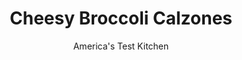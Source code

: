 ---
layout: ../../layouts/MarkdownPostLayout.astro
title: Cheesy Broccoli Calzones
author: America's Test Kitchen
pubDate: 2023-03-15
description: "Why order in from a pizzeria when you can make your own calzones in 30 minutes?"
image_url: https://res.cloudinary.com/hksqkdlah/image/upload/ar_1:1,c_fill,dpr_2.0,f_auto,fl_lossy.progressive.strip_profile,g_faces:auto,q_auto:low,w_344/4311_sfs-broccolicalzone-cc-1-318209
tags: ["Main Courses","Italian","Cheese","Vegetables","Breads","30-Minute Suppers"]
calories: 
protein: 
carbohydrates: 
fats: 
fiber: 
ingredients: ["2 1/2 tablespoons, olive oil","3 cups, shredded mozzarella cheese","1 cup, crumbled feta cheese",", Table salt","1 pound, frozen broccoli florets","2 cloves, garlic, minced",", Ground black pepper",", Flour for rolling out dough","2 , (1-pound) balls ready-made pizza dough"]
serves: 6
time: ""
instructions: ["Adjust oven racks to upper-middle and lower-middle positions and heat oven to 475 degrees. Brush two baking sheets with 1 1/2 teaspoons oil each. Combine cheeses in small bowl.","Bring 1 cup water and 1/2 teaspoon salt to boil in large skillet over high heat. Add broccoli, cover, and simmer until broccoli is just tender, 3 to 5 minutes. Drain thoroughly and roughly chop. Wipe skillet dry, add remaining 1 1/2 tablespoons oil and garlic, and cook over medium heat until fragrant, about 1 minute. Toss in broccoli and season with salt and pepper to taste.","On lightly floured counter, roll out one ball of dough to 12-inch round. Transfer to one baking sheet. Roll out second dough ball and place on second baking sheet. Mound half of cheese on one side of each dough round, leaving 1-inch border around edges. Top each with half of broccoli. Brush dough edges with water, fold over filling, press edges to seal, and cut 5 slits in top of dough. Bake until golden, 15 to 20 minutes. Serve."]
nutrition: undefined
notes: "We had good results with Pillsbury refrigerated pizza dough, but ready-made dough from your local pizzeria is an even better choice. If you use the Pillsbury dough, simply unroll it and use the rectangular shape. If you like, serve the calzones with your favorite basic tomato sauce."
---